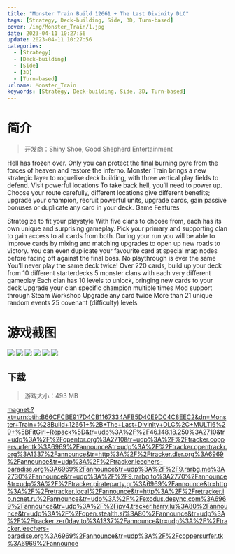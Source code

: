 ```yaml
---
title: "Monster Train Build 12661 + The Last Divinity DLC"
tags: [Strategy, Deck-building, Side, 3D, Turn-based]
cover: /img/Monster_Train/1.jpg
date: 2023-04-11 10:27:56
update: 2023-04-11 10:27:56
categories: 
  - [Strategy]
  - [Deck-building]
  - [Side]
  - [3D]
  - [Turn-based]
urlname: Monster_Train
keywords: [Strategy, Deck-building, Side, 3D, Turn-based]
---
```

# 简介

> 开发商：Shiny Shoe, Good Shepherd Entertainment

Hell has frozen over. Only you can protect the final burning pyre from the forces of heaven and restore the inferno. Monster Train brings a new strategic layer to roguelike deck building, with three vertical play fields to defend.
Visit powerful locations
To take back hell, you’ll need to power up. Choose your route carefully, different locations give different benefits; upgrade your champion, recruit powerful units, upgrade cards, gain passive bonuses or duplicate any card in your deck.
Game Features

Strategize to fit your playstyle
With five clans to choose from, each has its own unique and surprising gameplay. Pick your primary and supporting clan to gain access to all cards from both. During your run you will be able to improve cards by mixing and matching upgrades to open up new roads to victory. You can even duplicate your favourite card at special map nodes before facing off against the final boss.
No playthrough is ever the same
You’ll never play the same deck twice!
Over 220 cards, build up your deck from 10 different starterdecks
5 monster clans with each very different gameplay
Each clan has 10 levels to unlock, bringing new cards to your deck
Upgrade your clan specific champion multiple times
Mod support through Steam Workshop
Upgrade any card twice
More than 21 unique random events
25 covenant (difficulty) levels

# 游戏截图

![](/img/Monster_Train/2.jpg)
![](/img/Monster_Train/3.jpg)
![](/img/Monster_Train/4.jpg)
![](/img/Monster_Train/5.jpg)
![](/img/Monster_Train/6.jpg)
![](/img/Monster_Train/7.jpg)


## 下载

> 游戏大小：493 MB

[magnet:?xt=urn:btih:B66CFCBE917D4CB1167334AFB5D40E9DC4C8EEC2&amp;dn=Monster+Train+%28Build+12661+%2B+The+Last+Divinity+DLC%2C+MULTi6%29+%5BFitGirl+Repack%5D&amp;tr=udp%3A%2F%2F46.148.18.250%3A2710&amp;tr=udp%3A%2F%2Fopentor.org%3A2710&amp;tr=udp%3A%2F%2Ftracker.coppersurfer.tk%3A6969%2Fannounce&amp;tr=udp%3A%2F%2Ftracker.opentrackr.org%3A1337%2Fannounce&amp;tr=http%3A%2F%2Ftracker.dler.org%3A6969%2Fannounce&amp;tr=udp%3A%2F%2Ftracker.leechers-paradise.org%3A6969%2Fannounce&amp;tr=udp%3A%2F%2F9.rarbg.me%3A2730%2Fannounce&amp;tr=udp%3A%2F%2F9.rarbg.to%3A2770%2Fannounce&amp;tr=udp%3A%2F%2Ftracker.pirateparty.gr%3A6969%2Fannounce&amp;tr=http%3A%2F%2Fretracker.local%2Fannounce&amp;tr=http%3A%2F%2Fretracker.ip.ncnet.ru%2Fannounce&amp;tr=udp%3A%2F%2Fexodus.desync.com%3A6969%2Fannounce&amp;tr=udp%3A%2F%2Fipv4.tracker.harry.lu%3A80%2Fannounce&amp;tr=udp%3A%2F%2Fopen.stealth.si%3A80%2Fannounce&amp;tr=udp%3A%2F%2Ftracker.zer0day.to%3A1337%2Fannounce&amp;tr=udp%3A%2F%2Ftracker.leechers-paradise.org%3A6969%2Fannounce&amp;tr=udp%3A%2F%2Fcoppersurfer.tk%3A6969%2Fannounce](magnet:?xt=urn:btih:B66CFCBE917D4CB1167334AFB5D40E9DC4C8EEC2&amp;dn=Monster+Train+%28Build+12661+%2B+The+Last+Divinity+DLC%2C+MULTi6%29+%5BFitGirl+Repack%5D&amp;tr=udp%3A%2F%2F46.148.18.250%3A2710&amp;tr=udp%3A%2F%2Fopentor.org%3A2710&amp;tr=udp%3A%2F%2Ftracker.coppersurfer.tk%3A6969%2Fannounce&amp;tr=udp%3A%2F%2Ftracker.opentrackr.org%3A1337%2Fannounce&amp;tr=http%3A%2F%2Ftracker.dler.org%3A6969%2Fannounce&amp;tr=udp%3A%2F%2Ftracker.leechers-paradise.org%3A6969%2Fannounce&amp;tr=udp%3A%2F%2F9.rarbg.me%3A2730%2Fannounce&amp;tr=udp%3A%2F%2F9.rarbg.to%3A2770%2Fannounce&amp;tr=udp%3A%2F%2Ftracker.pirateparty.gr%3A6969%2Fannounce&amp;tr=http%3A%2F%2Fretracker.local%2Fannounce&amp;tr=http%3A%2F%2Fretracker.ip.ncnet.ru%2Fannounce&amp;tr=udp%3A%2F%2Fexodus.desync.com%3A6969%2Fannounce&amp;tr=udp%3A%2F%2Fipv4.tracker.harry.lu%3A80%2Fannounce&amp;tr=udp%3A%2F%2Fopen.stealth.si%3A80%2Fannounce&amp;tr=udp%3A%2F%2Ftracker.zer0day.to%3A1337%2Fannounce&amp;tr=udp%3A%2F%2Ftracker.leechers-paradise.org%3A6969%2Fannounce&amp;tr=udp%3A%2F%2Fcoppersurfer.tk%3A6969%2Fannounce)
